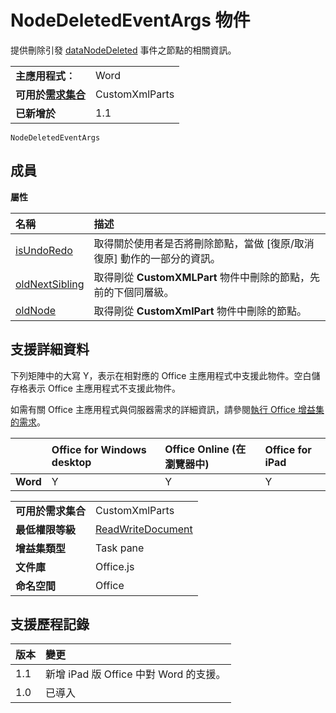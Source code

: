 
# <a name="nodedeletedeventargs-object"></a>NodeDeletedEventArgs 物件
提供刪除引發 [dataNodeDeleted](../../reference/shared/customxmlpart.datanodedeleted.event.md) 事件之節點的相關資訊。

|||
|:-----|:-----|
|**主應用程式︰**|Word|
|**可用於[需求集合](../../docs/overview/specify-office-hosts-and-api-requirements.md)**|CustomXmlParts|
|**已新增於**|1.1|

```
NodeDeletedEventArgs
```


## <a name="members"></a>成員


**屬性**


|**名稱**|**描述**|
|:-----|:-----|
|[isUndoRedo](../../reference/shared/customxmlpart.isundoredo.md)|取得關於使用者是否將刪除節點，當做 [復原/取消復原] 動作的一部分的資訊。|
|[oldNextSibling](../../reference/shared/customxmlpart.oldnextsibling.md)|取得剛從 **CustomXMLPart** 物件中刪除的節點，先前的下個同層級。|
|[oldNode](../../reference/shared/customxmlpart.oldnode.md)|取得剛從 **CustomXmlPart** 物件中刪除的節點。|

## <a name="support-details"></a>支援詳細資料


下列矩陣中的大寫 Y，表示在相對應的 Office 主應用程式中支援此物件。空白儲存格表示 Office 主應用程式不支援此物件。

如需有關 Office 主應用程式與伺服器需求的詳細資訊，請參閱[執行 Office 增益集的需求](../../docs/overview/requirements-for-running-office-add-ins.md)。



||**Office for Windows desktop**|**Office Online (在瀏覽器中)**|**Office for iPad**|
|:-----|:-----|:-----|:-----|
|**Word**|Y|Y|Y|

|||
|:-----|:-----|
|**可用於需求集合**|CustomXmlParts|
|**最低權限等級**|[ReadWriteDocument](../../docs/develop/requesting-permissions-for-api-use-in-content-and-task-pane-add-ins.md)|
|**增益集類型**|Task pane|
|**文件庫**|Office.js|
|**命名空間**|Office|

## <a name="support-history"></a>支援歷程記錄




|**版本**|**變更**|
|:-----|:-----|
|1.1|新增 iPad 版 Office 中對 Word 的支援。|
|1.0|已導入|
